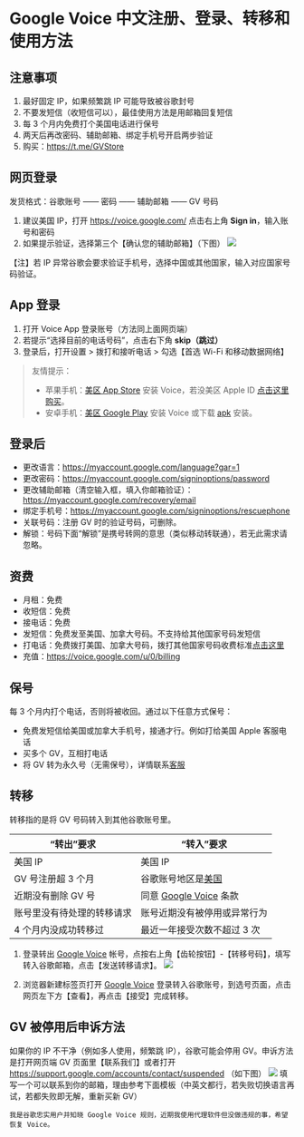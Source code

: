 # Google Voice 中文注册、登录、转移和使用方法

## 注意事项
1. 最好固定 IP，如果频繁跳 IP 可能导致被谷歌封号
2. 不要发短信（收短信可以），最佳使用方法是用邮箱回复短信
3. 每 3 个月内免费打个美国电话进行保号
4. 两天后再改密码、辅助邮箱、绑定手机号开启两步验证
5. 购买：https://t.me/GVStore

## 网页登录
发货格式：谷歌账号 —— 密码 —— 辅助邮箱 —— GV 号码
1. 建议美国 IP，打开 https://voice.google.com/ 点击右上角 **Sign in**，输入账号和密码
2. 如果提示验证，选择第三个【确认您的辅助邮箱】（下图）
![](https://i.imgur.com/ZSuOzOH.png)

【注】若 IP 异常谷歌会要求验证手机号，选择中国或其他国家，输入对应国家号码验证。

## App 登录

1. 打开 Voice App 登录账号（方法同上面网页端）
2. 若提示“选择目前的电话号码”，点击右下角 **skip（跳过）**
3. 登录后，打开设置 > 拨打和接听电话 > 勾选【首选 Wi-Fi 和移动数据网络】

>友情提示：
>- 苹果手机：[美区 App Store](https://apps.apple.com/us/app/google-voice/id318698524) 安装 Voice，若没美区 Apple ID [点击这里购买](https://t.me/GVStore)。
>- 安卓手机：[美区 Google Play](https://play.google.com/store/apps/details?id=com.google.android.apps.googlevoice&hl=zh&gl=US) 安装 Voice 或下载 [apk](https://apkpure.com/search?q=Google+Voice) 安装。

## 登录后
- 更改语言：https://myaccount.google.com/language?gar=1
- 更改密码：https://myaccount.google.com/signinoptions/password
- 更改辅助邮箱（清空输入框，填入你邮箱验证）：https://myaccount.google.com/recovery/email
- 绑定手机号：https://myaccount.google.com/signinoptions/rescuephone
- 关联号码：注册 GV 时的验证号码，可删除。
- 解锁：号码下面“解锁”是携号转网的意思（类似移动转联通），若无此需求请忽略。

## 资费
- 月租：免费
- 收短信：免费
- 接电话：免费
- 发短信：免费发至美国、加拿大号码。不支持给其他国家号码发短信
- 打电话：免费拨打美国、加拿大号码，拨打其他国家号码收费标准[点击这里](https://voice.google.com/u/0/rates?pli=1)
- 充值：https://voice.google.com/u/0/billing

## 保号
每 3 个月内打个电话，否则将被收回。通过以下任意方式保号：
 - 免费发短信给美国或加拿大手机号，接通才行。例如打给美国 Apple 客服电话
 - 买多个 GV，互相打电话
 - 将 GV 转为永久号（无需保号），详情联系[客服](https://t.me/GVStore)

## 转移
转移指的是将 GV 号码转入到其他谷歌账号里。

| “转出”要求 | “转入”要求 |  
|---|---|
|美国 IP|美国 IP|
| GV 号注册超 3 个月 | 谷歌账号地区是[美国](https://policies.google.com/terms) |  
| 近期没有删除 GV 号| 同意 [Google Voice](https://voice.google.com) 条款 | 
| 账号里没有待处理的转移请求| 账号近期没有被停用或异常行为 | 
| 4 个月内没成功转移过| 最近一年接受次数不超过 3 次| 

1. 登录转出 [Google Voice](https://voice.google.com) 帐号，点按右上角【齿轮按钮】-【转移号码】，填写转入谷歌邮箱，点击【发送转移请求】。
![](https://i.imgur.com/b4sTmtB.png)

2. 浏览器新建标签页打开 [Google Voice](https://voice.google.com) 登录转入谷歌账号，到选号页面，点击网页左下方【查看】，再点击【接受】完成转移。

## GV 被停用后申诉方法
如果你的 IP 不干净（例如多人使用，频繁跳 IP），谷歌可能会停用 GV。申诉方法是打开网页端 GV 页面里【联系我们】或者打开 https://support.google.com/accounts/contact/suspended （如下图）
![](https://i.imgur.com/d8vfmvd.png)
填写一个可以联系到你的邮箱，理由参考下面模板（中英文都行，若失败切换语言再试，若都失败即无解，重新买新 GV）
```
我是谷歌忠实用户并知晓 Google Voice 规则，近期我使用代理软件但没做违规的事，希望恢复 Voice。
```
